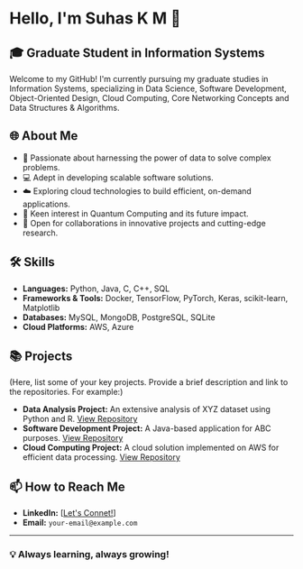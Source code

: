 # Hello, I'm Suhas K M 👋

## 🎓 Graduate Student in Information Systems

Welcome to my GitHub! I'm currently pursuing my graduate studies in Information Systems, specializing in Data Science, Software Development, Object-Oriented Design, Cloud Computing, Core Networking Concepts and Data Structures & Algorithms.

## 🌐 About Me

- 🧠 Passionate about harnessing the power of data to solve complex problems.
- 💻 Adept in developing scalable software solutions.
- ☁️ Exploring cloud technologies to build efficient, on-demand applications.
- 🌟 Keen interest in Quantum Computing and its future impact.
- 🤝 Open for collaborations in innovative projects and cutting-edge research.

## 🛠️ Skills

- **Languages:** Python, Java, C, C++, SQL
- **Frameworks & Tools:**  Docker, TensorFlow, PyTorch, Keras, scikit-learn, Matplotlib
- **Databases:** MySQL, MongoDB, PostgreSQL, SQLite
- **Cloud Platforms:** AWS, Azure

## 📚 Projects

(Here, list some of your key projects. Provide a brief description and link to the repositories. For example:)

- **Data Analysis Project:** An extensive analysis of XYZ dataset using Python and R. [View Repository](#)
- **Software Development Project:** A Java-based application for ABC purposes. [View Repository](#)
- **Cloud Computing Project:** A cloud solution implemented on AWS for efficient data processing. [View Repository](#)

## 📫 How to Reach Me

- **LinkedIn:** [[Let's Connet!](https://www.linkedin.com/in/suhaskm/)]
- **Email:** `your-email@example.com`

---

### 💡 Always learning, always growing!
